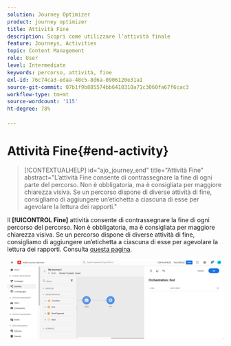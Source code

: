 ```yaml
---
solution: Journey Optimizer
product: journey optimizer
title: Attività Fine
description: Scopri come utilizzare l’attività finale
feature: Journeys, Activities
topic: Content Management
role: User
level: Intermediate
keywords: percorso, attività, fine
exl-id: 76c74ca3-edaa-48c5-8d6a-0906120e31a1
source-git-commit: 07b1f9b885574bb6418310a71c3060fa67f6cac3
workflow-type: tm+mt
source-wordcount: '115'
ht-degree: 78%

---
```


# Attività Fine{#end-activity}

>[!CONTEXTUALHELP]
>id="ajo_journey_end"
>title="Attività Fine"
>abstract="L’attività Fine consente di contrassegnare la fine di ogni parte del percorso. Non è obbligatoria, ma è consigliata per maggiore chiarezza visiva. Se un percorso dispone di diverse attività di fine, consigliamo di aggiungere un’etichetta a ciascuna di esse per agevolare la lettura dei rapporti."

Il **[!UICONTROL Fine]** attività consente di contrassegnare la fine di ogni percorso del percorso. Non è obbligatoria, ma è consigliata per maggiore chiarezza visiva. Se un percorso dispone di diverse attività di fine, consigliamo di aggiungere un’etichetta a ciascuna di esse per agevolare la lettura dei rapporti. Consulta [questa pagina](../reports/live-report.md).

![](assets/journey54.png)
